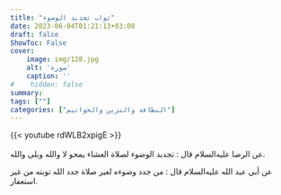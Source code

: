 ```yaml
---
title: "ثواب تجديد الوضوء"
date: 2023-06-04T01:21:13+03:00
draft: false
ShowToc: False
cover:
    image: img/128.jpg
    alt: 'صورة'
    caption: ''
#    hidden: false
summary: 
tags: [""]
categories: ["النظافة والتزين والخواتيم"]
---
```

{{< youtube rdWLB2xpigE >}}  
 <br>
عن الرضا عليه‌السلام قال : تجديد الوضوء لصلاة العشاء يمحو لا والله وبلى والله.

عن أبي عبد الله عليه‌السلام قال : من جدد وضوءه لغير صلاة جدد الله
توبته من غير استغفار.

